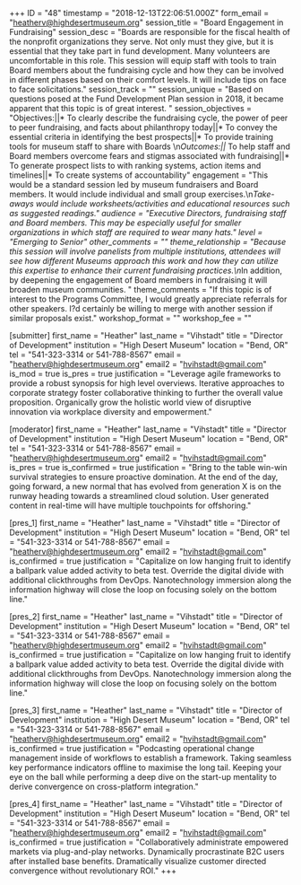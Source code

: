 +++
ID = "48"
timestamp = "2018-12-13T22:06:51.000Z"
form_email = "heatherv@highdesertmuseum.org"
session_title = "Board Engagement in Fundraising"
session_desc = "Boards are responsible for the fiscal health of the nonprofit organizations they serve.  Not only must they give, but it is essential that they take part in fund development.  Many volunteers are uncomfortable in this role.  This session will equip staff with tools to train Board members about the fundraising cycle and how they can be involved in different phases based on their comfort levels.  It will include tips on face to face solicitations."
session_track = ""
session_unique = "Based on questions posed at the Fund Development Plan session in 2018, it became apparent that this topic is of great interest. "
session_objectives = "Objectives:||* To clearly describe the fundraising cycle, the power of peer to peer fundraising, and facts about philanthropy today||* To convey the essential criteria in identifying the best prospects||* To provide training tools for museum staff to share with Boards \n*Outcomes:||* To help staff and Board members overcome fears and stigmas associated with fundraising||* To generate prospect lists to with ranking systems, action items and timelines||* To create systems of accountability"
engagement = "This would be a standard session led by museum fundraisers and Board members.  It would include individual and small group exercises.\n*Take-aways would include worksheets/activities and educational resources such as suggested readings."
audience = "Executive Directors, fundraising staff and Board members.  This may be especially useful for smaller organizations in which staff are required to wear many hats."
level = "Emerging to Senior"
other_comments = ""
theme_relationship = "Because this session will involve panelists from multiple institutions, attendees will see how different Museums approach this work and how they can utilize this expertise to enhance their current fundraising practices.\n*In addition, by deepening the engagement of Board members in fundraising it will broaden museum communities. "
theme_comments = "If this topic is of interest to the Programs Committee, I would greatly appreciate referrals for other speakers.  I?d certainly be willing to merge with another session if similar proposals exist."
workshop_format = ""
workshop_fee = ""

[submitter]
first_name = "Heather"
last_name = "Vihstadt"
title = "Director of Development"
institution = "High Desert Museum"
location = "Bend, OR"
tel = "541-323-3314 or 541-788-8567"
email = "heatherv@highdesertmuseum.org"
email2 = "hvihstadt@gmail.com"
is_mod = true
is_pres = true
justification = "Leverage agile frameworks to provide a robust synopsis for high level overviews. Iterative approaches to corporate strategy foster collaborative thinking to further the overall value proposition. Organically grow the holistic world view of disruptive innovation via workplace diversity and empowerment."

[moderator]
first_name = "Heather"
last_name = "Vihstadt"
title = "Director of Development"
institution = "High Desert Museum"
location = "Bend, OR"
tel = "541-323-3314 or 541-788-8567"
email = "heatherv@highdesertmuseum.org"
email2 = "hvihstadt@gmail.com"
is_pres = true
is_confirmed = true
justification = "Bring to the table win-win survival strategies to ensure proactive domination. At the end of the day, going forward, a new normal that has evolved from generation X is on the runway heading towards a streamlined cloud solution. User generated content in real-time will have multiple touchpoints for offshoring."

[pres_1]
first_name = "Heather"
last_name = "Vihstadt"
title = "Director of Development"
institution = "High Desert Museum"
location = "Bend, OR"
tel = "541-323-3314 or 541-788-8567"
email = "heatherv@highdesertmuseum.org"
email2 = "hvihstadt@gmail.com"
is_confirmed = true
justification = "Capitalize on low hanging fruit to identify a ballpark value added activity to beta test. Override the digital divide with additional clickthroughs from DevOps. Nanotechnology immersion along the information highway will close the loop on focusing solely on the bottom line."

[pres_2]
first_name = "Heather"
last_name = "Vihstadt"
title = "Director of Development"
institution = "High Desert Museum"
location = "Bend, OR"
tel = "541-323-3314 or 541-788-8567"
email = "heatherv@highdesertmuseum.org"
email2 = "hvihstadt@gmail.com"
is_confirmed = true
justification = "Capitalize on low hanging fruit to identify a ballpark value added activity to beta test. Override the digital divide with additional clickthroughs from DevOps. Nanotechnology immersion along the information highway will close the loop on focusing solely on the bottom line."

[pres_3]
first_name = "Heather"
last_name = "Vihstadt"
title = "Director of Development"
institution = "High Desert Museum"
location = "Bend, OR"
tel = "541-323-3314 or 541-788-8567"
email = "heatherv@highdesertmuseum.org"
email2 = "hvihstadt@gmail.com"
is_confirmed = true
justification = "Podcasting operational change management inside of workflows to establish a framework. Taking seamless key performance indicators offline to maximise the long tail. Keeping your eye on the ball while performing a deep dive on the start-up mentality to derive convergence on cross-platform integration."

[pres_4]
first_name = "Heather"
last_name = "Vihstadt"
title = "Director of Development"
institution = "High Desert Museum"
location = "Bend, OR"
tel = "541-323-3314 or 541-788-8567"
email = "heatherv@highdesertmuseum.org"
email2 = "hvihstadt@gmail.com"
is_confirmed = true
justification = "Collaboratively administrate empowered markets via plug-and-play networks. Dynamically procrastinate B2C users after installed base benefits. Dramatically visualize customer directed convergence without revolutionary ROI."
+++
